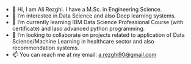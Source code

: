 - 👋 Hi, I am Ali Rezghi. I have a M.Sc. in Engineering Science.
- 👀 I’m interested in Data Science and also Deep learning systems.
- 🌱 I’m currently learning IBM Data Science Professional Course (with certificate) and laso advanced python programming.
- 💞️ I’m looking to collaborate on projects related to application of Data Science/Machine Learning in healthcare sector and also recommendation systems.
- 📫 You can reach me at my email: a.rezghi90@gmail.com

<!---
AliRezghi90/AliRezghi90 is a ✨ special ✨ repository because its `README.md` (this file) appears on your GitHub profile.
You can click the Preview link to take a look at your changes.
--->
